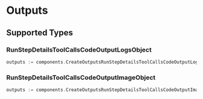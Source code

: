 # Outputs


## Supported Types

### RunStepDetailsToolCallsCodeOutputLogsObject

```go
outputs := components.CreateOutputsRunStepDetailsToolCallsCodeOutputLogsObject(components.RunStepDetailsToolCallsCodeOutputLogsObject{/* values here */})
```

### RunStepDetailsToolCallsCodeOutputImageObject

```go
outputs := components.CreateOutputsRunStepDetailsToolCallsCodeOutputImageObject(components.RunStepDetailsToolCallsCodeOutputImageObject{/* values here */})
```

